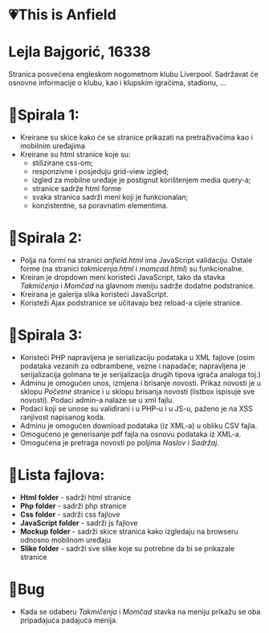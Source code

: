 # &#x1F497;This is Anfield

# Lejla Bajgorić, 16338

Stranica posvećena engleskom nogometnom klubu Liverpool. Sadržavat će osnovne informacije o klubu, kao i klupskim igračima, stadionu, ...

# &#x1F4D7;Spirala 1: 
- Kreirane su skice kako će se stranice prikazati na pretraživačima kao i mobilnim uređajima
- Kreirane su html stranice koje su:
    + stilizirane css-om; 
    + responzivne i posjeduju grid-view izgled; 
    + izgled za mobilne uređaje je postignut korištenjem media query-a;
    + stranice sadrže html forme
    + svaka stranica sadrži meni koji je funkcionalan;
    + konzistentne, sa poravnatim elementima.
    
# &#x1F4D8;Spirala 2:
- Polja na formi na stranici <i> anfield.html </i> ima JavaScript validaciju. Ostale forme (na stranici <i> takmicenja.html </i> i <i> momcad.html</i>) su funkcionalne. <b> </b>
- Kreiran je dropdown meni koristeći JavaScript, tako da stavka <i>Takmičenja </i> i <i> Momčad </i>na glavnom meniju sadrže dodatne podstranice.
- Kreirana je galerija slika koristeći JavaScript.
- Koristeži Ajax podstranice se učitavaju bez reload-a cijele stranice.

# &#x1F4D9;Spirala 3:
- Koristeći PHP napravljena je serializaciju podataka u XML fajlove (osim podataka vezanih za odbrambene, vezne i napadače; napravljena je serijalizacija golmana te je serijalizacija drugih tipova igrača analoga toj.)
- Adminu je omogućen unos, izmjena i brisanje novosti. Prikaz novosti je u sklopu <i>Početne</i> stranice i u sklopu brisanja novosti (listbox ispisuje sve novosti). Podaci admin-a nalaze se u xml fajlu.
- Podaci koji se unose su validirani i u PHP-u i u JS-u, paženo je na XSS ranjivost napisanog koda.
- Adminu je omogućen download podataka (iz XML-a) u obliku CSV fajla.
- Omogućeno je generisanje pdf fajla na osnovu podataka iz XML-a.
- Omogućena je pretraga novosti po poljima <i>Naslov</i> i <i>Sadržaj</i>.

# &#x1F53B;Lista fajlova:
  + <b>Html folder</b> - sadrži html stranice <br>
  + <b>Php folder</b> - sadrži php stranice <br>
  + <b>Css folder</b> - sadrži css fajlove<br>
  + <b>JavaScript folder</b> - sadrži js fajlove <br>
  + <b>Mockup folder</b> - sadrži skice stranica kako izgledaju na browseru odnosno mobilnom uređaju<br>
  + <b>Slike folder</b> - sadrži sve slike koje su potrebne da bi se prikazale stranice<br>
  
# &#x1F534;Bug
  + Kada se odaberu <i>Takmičenja</i> i <i>Momčad</i> stavka na meniju prikažu se oba pripadajuća padajuća menija. 
